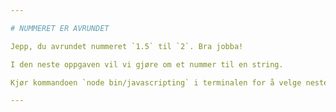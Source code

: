 ```yaml
---

# NUMMERET ER AVRUNDET

Jepp, du avrundet nummeret `1.5` til `2`. Bra jobba!

I den neste oppgaven vil vi gjøre om et nummer til en string.

Kjør kommandoen `node bin/javascripting` i terminalen for å velge neste oppgave.

---
```

